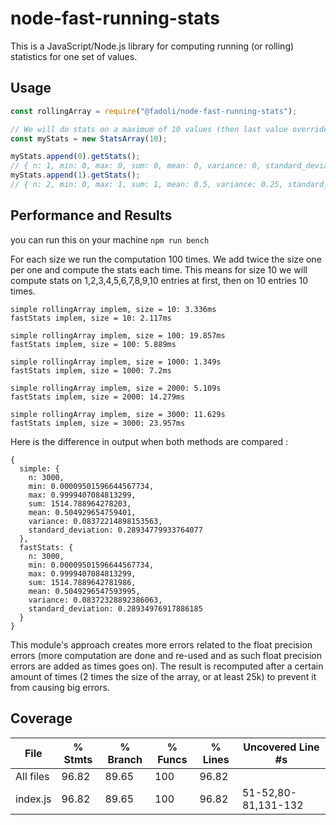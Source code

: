 # node-fast-running-stats

This is a JavaScript/Node.js library for computing running (or rolling) statistics for one set of values.

## Usage

```js
const rollingArray = require("@fadoli/node-fast-running-stats");

// We will do stats on a maximum of 10 values (then last value override oldest one)
const myStats = new StatsArray(10);

myStats.append(0).getStats();
// { n: 1, min: 0, max: 0, sum: 0, mean: 0, variance: 0, standard_deviation: 0 }
myStats.append(1).getStats();
// { n: 2, min: 0, max: 1, sum: 1, mean: 0.5, variance: 0.25, standard_deviation: 0.5 }
```

## Performance and Results

you can run this on your machine `npm run bench`

For each size we run the computation 100 times.
We add twice the size one per one and compute the stats each time.
This means for size 10 we will compute stats on 1,2,3,4,5,6,7,8,9,10 entries at first, then on 10 entries 10 times.

```
simple rollingArray implem, size = 10: 3.336ms
fastStats implem, size = 10: 2.117ms

simple rollingArray implem, size = 100: 19.857ms
fastStats implem, size = 100: 5.889ms

simple rollingArray implem, size = 1000: 1.349s
fastStats implem, size = 1000: 7.2ms

simple rollingArray implem, size = 2000: 5.109s
fastStats implem, size = 2000: 14.279ms

simple rollingArray implem, size = 3000: 11.629s
fastStats implem, size = 3000: 23.957ms
```

Here is the difference in output when both methods are compared :

```
{
  simple: {
    n: 3000,
    min: 0.00009501596644567734,
    max: 0.9999407084813299,
    sum: 1514.788964278203,
    mean: 0.504929654759401,
    variance: 0.08372214898153563,
    standard_deviation: 0.28934779933764077
  },
  fastStats: {
    n: 3000,
    min: 0.00009501596644567734,
    max: 0.9999407084813299,
    sum: 1514.7889642781986,
    mean: 0.5049296547593995,
    variance: 0.08372328892386063,
    standard_deviation: 0.28934976917886185
  }
}
```

This module's approach creates more errors related to the float precision errors (more computation are done and re-used and as such float precision errors are added as times goes on). The result is recomputed after a certain amount of times (2 times the size of the array, or at least 25k) to prevent it from causing big errors.

## Coverage

File      | % Stmts | % Branch | % Funcs | % Lines | Uncovered Line #s
----------|---------|----------|---------|---------|---------------------
All files |   96.82 |    89.65 |     100 |   96.82 |
 index.js |   96.82 |    89.65 |     100 |   96.82 | 51-52,80-81,131-132
